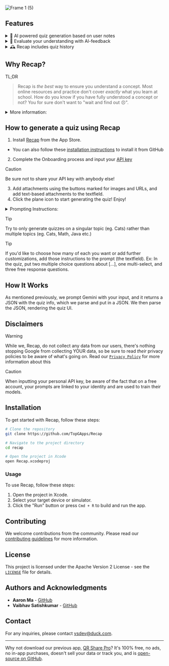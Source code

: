 ![Frame 1 (5)](https://github.com/user-attachments/assets/ee6ee288-60f5-4c4e-9f20-d75342e37290)


## Features
<details>

<summary>🤖 AI powered quiz generation based on user notes</summary>

- 🖼️, 🔗, 📝: Input images, URLs, and plain text
  - YouTube integration: Input URLs to videos with a transcript
- Supported question formats include multiple choice, multi-select, and free-response (AI-powered grading)
</details>
<details>

<summary>💬 Evaluate your understanding with AI-feedback</summary>

- We offer an `Explain` button, allowing users to understand why each option in a question is correct/incorrect
- Free Response evaluates whether a user's response is correct, and it offers ways to improve their response, reguardless of whether they got it correct or not.
- Performance feedback at the end of a quiz means that Recap can recommend reading material and concepts to work on based on the user's performance.
</details>

<details>

<summary>🕰️ Recap includes quiz history</summary>

- View list of past quizzes
- Share the quiz file with friends
- Retake the quiz (or even regenerate it!)
- View past results
</details>

## Why Recap?
TL;DR
> Recap is _the best_ way to ensure you understand a concept. Most online resources and practice don't cover _exactly_ what you learn at school. How do you know if you have fully understood a concept or not? You for sure don't want to "wait and find out 😣".

<details>
    <summary>More information:</summary>

- **Impact**: We are the first quizzing iOS app to use Gemini's large context window to deliver accurate quizzes. Our solution is designed to be easy and enjoyable for everyone, including people with disabilities. SwiftUI provides robust accessibility features out-of-the-box, such as VoiceOver, Dynamic Type, and support for various input methods. By choosing SwiftUI, we ensure that our app is accessible to a wider audience, including those with visual, auditory, and motor impairments. Additionally, we have localized the app to Spanish, making it accessible to a broader user base. Our app has the potential to contribute meaningfully to improving people's lives by providing personalized learning experiences.

- **Remarkability**: Our approach is surprising both to those well-versed and not well-versed in Large Language Models (LLM). The use of Gemini 1.5 Pro for personalized quizzing is unprecedented. This innovative use of LLM technology sets our app apart from existing solutions and showcases the potential of advanced AI in educational tools.

- **Creativity**: Recap differs from existing applications in both functionality and user experience. We use creative problem-solving approaches to offer a unique and personalized quizzing experience. Our app supports input from various resources like images, URLs, and plaintext, which is not commonly found in other quizzing apps. This flexibility allows users to create quizzes tailored to their specific learning materials.

- **Usefulness**: We have a well-defined target user persona—students who need personalized quizzes to reinforce their learning. Our solution addresses specific user needs by allowing input from various resources like images, URLs, and plaintext. The app's design ensures that it meets these needs effectively, helping users to better understand and retain the concepts they are studying.

- **Execution**: The solution is well-designed and adheres to software engineering practices. The LLM component is also well-designed and follows Machine Learning (ML)/LLM best practices. By leveraging SwiftUI, we ensure that our app is not only visually appealing but also highly accessible and inclusive. The app's architecture and code quality are robust, modular, and maintainable, ensuring that it can be easily extended and updated in the future. We follow best practices such as code reviews and continuous integration to maintain high standards of code quality and reliability.

</details>

## How to generate a quiz using Recap
1. Install [Recap](https://apps.apple.com/us/app/recap-ai/id6602897472) from the App Store.
- You can also follow these [installation instructions](#installation) to install it from GitHub
2. Complete the Onboarding process and input your [API key](https://aistudio.google.com/app/apikey)
> [!CAUTION]
> Be sure not to share your API key with anybody else!
3. Add attachments using the buttons marked for images and URLs, and add text-based attachments to the textfield.
4. Click the plane icon to start generating the quiz! Enjoy!
  <details>

<summary>Prompting Instructions:</summary>

- No need to use phrases such as "quiz me on [...]." We've already instructed Gemini to generate you a quiz. Just simply add attachments relating to whatever you'd like to be quizzed on.
- Free users have a 32K input limit on the Gemini 1.5 Pro model, so this means you should not exceed the limit by adding too much content. Switch to `1.5 Flash` to have a significantly larger input limit.
</details>

> [!TIP]
> Try to only generate quizzes on a singular topic (eg. Cats) rather than multiple topics (eg. Cats, Math, Java etc.)

> [!TIP]
> If you'd like to choose how many of each you want or add further customizations, add those instructions to the prompt (the textfield). Ex: In the quiz, put two multiple choice questions about [...], one multi-select, and three free response questions.

## How It Works
As mentioned previously, we prompt Gemini with your input, and it returns a JSON with the quiz info, which we parse and put in a JSON. We then parse the JSON, rendering the quiz UI.


## Disclaimers
> [!WARNING]
> While we, Recap, do not collect any data from our users, there's nothing stopping Google from collecting YOUR data, so be sure to read *their* privacy policies to be aware of what's going on. Read our [`Privacy Policy`](https://github.com/TopGApps/Recap/blob/master/Privacy.md) for more information about this

> [!CAUTION]
> When inputting your personal API key, be aware of the fact that on a free account, your prompts are linked to your identity and are used to train their models.

## Installation
To get started with Recap, follow these steps:

```sh
# Clone the repository
git clone https://github.com/TopGApps/Recap

# Navigate to the project directory
cd recap

# Open the project in Xcode
open Recap.xcodeproj
```

### Usage
To use Recap, follow these steps:

1. Open the project in Xcode.
2. Select your target device or simulator.
3. Click the "Run" button or press `Cmd + R` to build and run the app.


## Contributing
We welcome contributions from the community. Please read our [contributing guidelines](CONTRIBUTING.md) for more information.

## License
This project is licensed under the Apache Version 2 License - see the [`LICENSE`](https://github.com/TopGApps/Recap/blob/master/LICENSE) file for details.

## Authors and Acknowledgments
- **Aaron Ma** - [GitHub](https://github.com/aaronhma)
- **Vaibhav Satishkumar** - [GitHub](https://github.com/Visual-Studio-Coder)

## Contact
For any inquiries, please contact [vsdev@duck.com](mailto:vsdev@duck.com).

---

Why not download our previous app, [QR Share Pro](https://apps.apple.com/us/app/qr-share-pro/id6479589995)? It's 100% free, no ads, no in-app purchases, doesn't sell your data or track you, and is [open-source on GitHub](https://github.com/visual-studio-coder/qr-share-pro).
